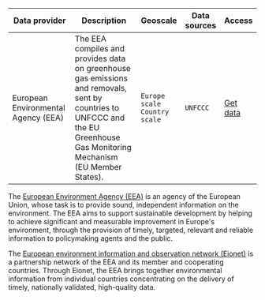 
Data provider | Description | Geoscale | Data sources | Access |
---|---------|---|---| ---| 
European Environmental Agency (EEA) | The EEA compiles and provides data on greenhouse gas emissions and removals, sent by countries to UNFCCC and the EU Greenhouse Gas Monitoring Mechanism (EU Member States).| `Europe scale` <br /> `Country scale`| `UNFCCC`| [Get data](https://www.eea.europa.eu/data-and-maps/data/national-emissions-reported-to-the-unfccc-and-to-the-eu-greenhouse-gas-monitoring-mechanism-16) |


The [European Environment Agency (EEA)](https://www.eea.europa.eu/about-us) is an agency of the European Union, whose task is to provide sound, independent information on the environment. The EEA aims to support sustainable development by helping to achieve significant and measurable improvement in Europe's environment, through the provision of timely, targeted, relevant and reliable information to policymaking agents and the public.

The [European environment information and observation network (Eionet)](https://www.eea.europa.eu/about-us/countries-and-eionet) is a partnership network of the EEA and its member and cooperating countries. Through Eionet, the EEA brings together environmental information from individual countries concentrating on the delivery of timely, nationally validated, high-quality data.
